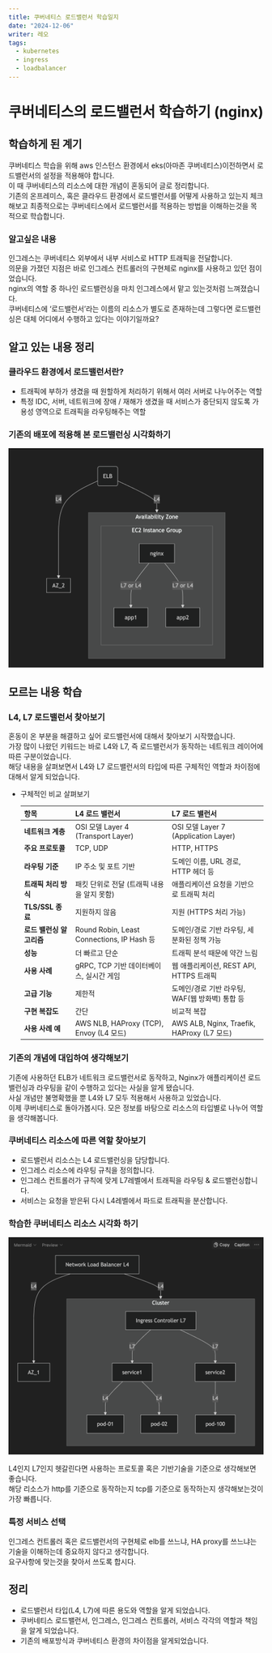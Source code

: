 ```yaml
---
title: 쿠버네티스 로드밸런서 학습일지
date: "2024-12-06"
writer: 레오
tags:
  - kubernetes
  - ingress
  - loadbalancer
---
```


# 쿠버네티스의 로드밸런서 학습하기 (nginx)

## 학습하게 된 계기

쿠버네티스 학습을 위해 aws 인스턴스 환경에서 eks(아마존 쿠버네티스)이전하면서 로드밸런서의 설정을 적용해야 합니다. <br>
이 때 쿠버네티스의 리소스에 대한 개념이 혼동되어 글로 정리합니다. <br>
기존의 온프레미스, 혹은 클라우드 환경에서 로드밸런서를 어떻게 사용하고 있는지 체크해보고 최종적으로는 쿠버네티스에서 로드밸런서를 적용하는 방법을 이해하는것을 목적으로 학습합니다.<br>

### 알고싶은 내용

인그레스는 쿠버네티스 외부에서 내부 서비스로 HTTP 트래픽을 전달합니다.<br>
의문을 가졌던 지점은 바로 인그레스 컨트롤러의 구현체로 nginx를 사용하고 있던 점이었습니다.<br>
nginx의 역할 중 하나인 로드밸런싱을 마치 인그레스에서 맡고 있는것처럼 느껴졌습니다.<br>
쿠버네티스에 ‘로드밸런서’라는 이름의 리소스가 별도로 존재하는데 그렇다면 로드밸런싱은 대체 어디에서 수행하고 있다는 이야기일까요?<br>

## 알고 있는 내용 정리

### 클라우드 환경에서 로드밸런서란?

- 트래픽에 부하가 생겼을 때 원할하게 처리하기 위해서 여러 서버로 나누어주는 역할
- 특정 IDC, 서버, 네트워크에 장애 / 재해가 생겼을 때 서비스가 중단되지 않도록 가용성 영역으로 트래픽을 라우팅해주는 역할

### 기존의 배포에 적용해 본 로드밸런싱 시각화하기

![스크린샷1](./assets/ec2-load.png)

## 모르는 내용 학습

### L4, L7 로드밸런서 찾아보기

혼동이 온 부분을 해결하고 싶어 로드밸런서에 대해서 찾아보기 시작했습니다.<br>
가장 많이 나왔던 키워드는 바로 L4와 L7, 즉 로드밸런서가 동작하는 네트워크 레이어에 따른 구분이었습니다.<br>
해당 내용을 살펴보면서 L4와 L7 로드밸런서의 타입에 따른 구체적인 역할과 차이점에 대해서 알게 되었습니다.<br>

- 구체적인 비교 살펴보기
    
    
    | **항목** | **L4 로드 밸런서** | **L7 로드 밸런서** |
    | --- | --- | --- |
    | **네트워크 계층** | OSI 모델 Layer 4 (Transport Layer) | OSI 모델 Layer 7 (Application Layer) |
    | **주요 프로토콜** | TCP, UDP | HTTP, HTTPS |
    | **라우팅 기준** | IP 주소 및 포트 기반 | 도메인 이름, URL 경로, HTTP 헤더 등 |
    | **트래픽 처리 방식** | 패킷 단위로 전달 (트래픽 내용을 알지 못함) | 애플리케이션 요청을 기반으로 트래픽 처리 |
    | **TLS/SSL 종료** | 지원하지 않음 | 지원 (HTTPS 처리 가능) |
    | **로드 밸런싱 알고리즘** | Round Robin, Least Connections, IP Hash 등 | 도메인/경로 기반 라우팅, 세분화된 정책 가능 |
    | **성능** | 더 빠르고 단순 | 트래픽 분석 때문에 약간 느림 |
    | **사용 사례** | gRPC, TCP 기반 데이터베이스, 실시간 게임 | 웹 애플리케이션, REST API, HTTPS 트래픽 |
    | **고급 기능** | 제한적 | 도메인/경로 기반 라우팅, WAF(웹 방화벽) 통합 등 |
    | **구현 복잡도** | 간단 | 비교적 복잡 |
    | **사용 사례 예** | AWS NLB, HAProxy (TCP), Envoy (L4 모드) | AWS ALB, Nginx, Traefik, HAProxy (L7 모드) |

### 기존의 개념에 대입하여 생각해보기

기존에 사용하던 ELB가 네트워크 로드밸런서로 동작하고, Nginx가 애플리케이션 로드밸런싱과 라우팅을 같이 수행하고 있다는 사실을 알게 됐습니다. <br>
사실 개념만 불명확했을 뿐 L4와 L7 모두 적용해서 사용하고 있었습니다. <br>
이제 쿠버네티스로 돌아가봅시다. 모은 정보를 바탕으로 리소스의 타입별로 나누어 역할을 생각해봅니다.<br>

### 쿠버네티스 리소스에 따른 역할 찾아보기

- 로드밸런서 리소스는 L4 로드밸런싱을 담당합니다.
- 인그레스 리소스에 라우팅 규칙을 정의합니다.
- 인그레스 컨트롤러가 규칙에 맞게 L7레벨에서 트래픽을 라우팅 & 로드밸런싱합니다.
- 서비스는 요청을 받은뒤 다시 L4레벨에서 파드로 트래픽을 분산합니다.

### 학습한 쿠버네티스 리소스 시각화 하기

![스크린샷2](./assets/eks-load.png)

L4인지 L7인지 헷갈린다면 사용하는 프로토콜 혹은 기반기술을 기준으로 생각해보면 좋습니다. <br>
해당 리소스가 http를 기준으로 동작하는지 tcp를 기준으로 동작하는지 생각해보는것이 가장 빠릅니다.<br>

### 특정 서비스 선택

인그레스 컨트롤러 혹은 로드밸런서의 구현체로 elb를 쓰느냐, HA proxy를 쓰느냐는 기술을 이해하는데 중요하지 않다고 생각합니다. <br>
요구사항에 맞는것을 찾아서 쓰도록 합시다. <br>

## 정리

- 로드밸런서 타입(L4, L7)에 따른 용도와 역할을 알게 되었습니다.
- 쿠버네티스 로드밸런서, 인그레스, 인그레스 컨트롤러, 서비스 각각의 역할과 책임을 알게 되었습니다.
- 기존의 배포방식과 쿠버네티스 환경의 차이점을 알게되었습니다.